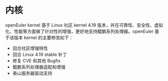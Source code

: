 # 内核<a name="ZH-CN_TOPIC_0185681957"></a>

openEuler kernel 基于 Linux 社区 kernel 4.19 版本，并在可靠性、安全性、虚拟化、性能等方面做了针对性的增强，更好地支持鲲鹏系列处理器。openEuler 基于该版本 kernel 的主要修改如下：

-   回合社区增强特性
-   回合 Linux 4.19 stable 补丁
-   修复 CVE 和其他 Bugfix
-   鲲鹏系列处理器适配和增强
-   泰山服务器驱动支持



